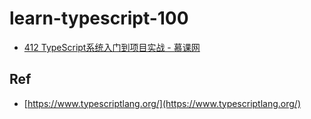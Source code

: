 # learn-typescript-100


* [412 TypeScript系统入门到项目实战 - 慕课网](./imooc-412/)

## Ref

* [https://www.typescriptlang.org/](https://www.typescriptlang.org/)